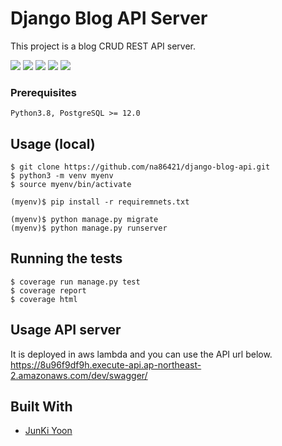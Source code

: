 # Django Blog API Server 
This project is a blog CRUD REST API server.

<img src="https://img.shields.io/badge/python-3.8-blue"/> <img src="https://img.shields.io/badge/coverage-99%25-brightgreen"/>
<img src="https://img.shields.io/badge/Django-3.0-164834"/>
<img src="https://img.shields.io/badge/Zappa-0.54-black"/>
<img src="https://img.shields.io/badge/PostgreSQL-12-blue"/>

### Prerequisites

```
Python3.8, PostgreSQL >= 12.0
```

## Usage (local)

```
$ git clone https://github.com/na86421/django-blog-api.git
$ python3 -m venv myenv
$ source myenv/bin/activate

(myenv)$ pip install -r requiremnets.txt

(myenv)$ python manage.py migrate
(myenv)$ python manage.py runserver
```

## Running the tests

```
$ coverage run manage.py test
$ coverage report
$ coverage html
```

## Usage API server
It is deployed in aws lambda and you can use the API url below.   
https://8u96f9df9h.execute-api.ap-northeast-2.amazonaws.com/dev/swagger/


## Built With

* [JunKi Yoon](https://github.com/na86421)

